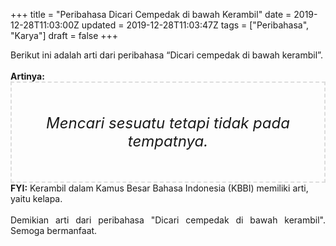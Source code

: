 +++
title = "Peribahasa Dicari Cempedak di bawah Kerambil"
date = 2019-12-28T11:03:00Z
updated = 2019-12-28T11:03:47Z
tags = ["Peribahasa", "Karya"]
draft = false
+++

<div dir="ltr" style="text-align: left;" trbidi="on"><div style="text-align: justify;">Berikut ini adalah arti dari peribahasa “Dicari cempedak di bawah kerambil”.</div><br /><div style="text-align: justify;"><b>Artinya:</b></div><div style="border: 2px dashed #ddd; font-size: 24px; height: auto; margin: 0 auto; padding: 50px; text-align: center; width: auto;"><i>Mencari sesuatu tetapi tidak pada tempatnya.</i></div><b>FYI:</b> Kerambil dalam Kamus Besar Bahasa Indonesia (KBBI) memiliki arti, yaitu kelapa.<br /><br /><div style="text-align: justify;">Demikian arti dari peribahasa "Dicari cempedak di bawah kerambil". Semoga bermanfaat.</div></div>
